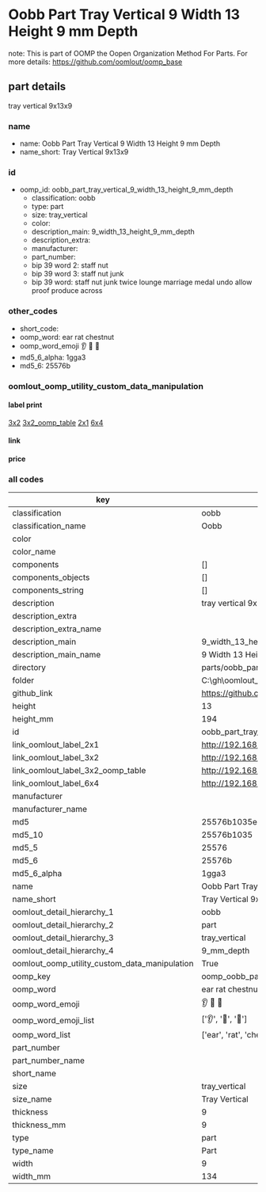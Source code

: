 # Oobb Part Tray Vertical 9 Width 13 Height 9 mm Depth  

note: This is part of OOMP the Oopen Organization Method For Parts. For more details: https://github.com/oomlout/oomp_base

##  part details
  



tray vertical 9x13x9



### name
* name: Oobb Part Tray Vertical 9 Width 13 Height 9 mm Depth
* name_short: Tray Vertical 9x13x9 
### id
* oomp_id: oobb_part_tray_vertical_9_width_13_height_9_mm_depth
  * classification: oobb
  * type: part
  * size: tray_vertical
  * color: 
  * description_main: 9_width_13_height_9_mm_depth
  * description_extra: 
  * manufacturer: 
  * part_number: 
  * bip 39 word 2: staff nut
  * bip 39 word 3: staff nut junk
  * bip 39 word: staff nut junk twice lounge marriage medal undo allow proof produce across

### other_codes
* short_code: 
* oomp_word: ear rat chestnut
* oomp_word_emoji :ear: :rat: :chestnut:
* md5_6_alpha: 1gga3
* md5_6: 25576b






### oomlout_oomp_utility_custom_data_manipulation
#### label print
[3x2](http://192.168.1.245:1112/?label=oomp%201gga3)
[3x2_oomp_table](http://192.168.1.108:1112/?label=oomp%201gga3)
[2x1](http://192.168.1.242:1112/?label=oomp%201gga3)
[6x4](http://192.168.1.55:1112/?label=oomp%201gga3)    

#### link

                              

#### price







### all codes 
| key | value |  
| --- | --- |  
| classification | oobb |  
| classification_name | Oobb |  
| color |  |  
| color_name |  |  
| components | [] |  
| components_objects | [] |  
| components_string | [] |  
| description | tray vertical 9x13x9 |  
| description_extra |  |  
| description_extra_name |  |  
| description_main | 9_width_13_height_9_mm_depth |  
| description_main_name | 9 Width 13 Height 9 mm Depth |  
| directory | parts/oobb_part_tray_vertical_9_width_13_height_9_mm_depth |  
| folder | C:\gh\oomlout_oobb_version_4_generated_parts\parts\oobb_part_tray_vertical_9_width_13_height_9_mm_depth |  
| github_link | https://github.com/oomlout/oomlout_oomp_part_src/tree/main/parts/oobb_part_tray_vertical_9_width_13_height_9_mm_depth |  
| height | 13 |  
| height_mm | 194 |  
| id | oobb_part_tray_vertical_9_width_13_height_9_mm_depth |  
| link_oomlout_label_2x1 | http://192.168.1.242:1112/?label=oomp%201gga3 |  
| link_oomlout_label_3x2 | http://192.168.1.245:1112/?label=oomp%201gga3 |  
| link_oomlout_label_3x2_oomp_table | http://192.168.1.108:1112/?label=oomp%201gga3 |  
| link_oomlout_label_6x4 | http://192.168.1.55:1112/?label=oomp%201gga3 |  
| manufacturer |  |  
| manufacturer_name |  |  
| md5 | 25576b1035ecf14a21422eb4f2a5eea0 |  
| md5_10 | 25576b1035 |  
| md5_5 | 25576 |  
| md5_6 | 25576b |  
| md5_6_alpha | 1gga3 |  
| name | Oobb Part Tray Vertical 9 Width 13 Height 9 mm Depth |  
| name_short | Tray Vertical 9x13x9  |  
| oomlout_detail_hierarchy_1 | oobb |  
| oomlout_detail_hierarchy_2 | part |  
| oomlout_detail_hierarchy_3 | tray_vertical |  
| oomlout_detail_hierarchy_4 | 9_mm_depth |  
| oomlout_oomp_utility_custom_data_manipulation | True |  
| oomp_key | oomp_oobb_part_tray_vertical_9_width_13_height_9_mm_depth |  
| oomp_word | ear rat chestnut |  
| oomp_word_emoji | :ear: :rat: :chestnut: |  
| oomp_word_emoji_list | [':ear:', ':rat:', ':chestnut:'] |  
| oomp_word_list | ['ear', 'rat', 'chestnut'] |  
| part_number |  |  
| part_number_name |  |  
| short_name |  |  
| size | tray_vertical |  
| size_name | Tray Vertical |  
| thickness | 9 |  
| thickness_mm | 9 |  
| type | part |  
| type_name | Part |  
| width | 9 |  
| width_mm | 134 |  

